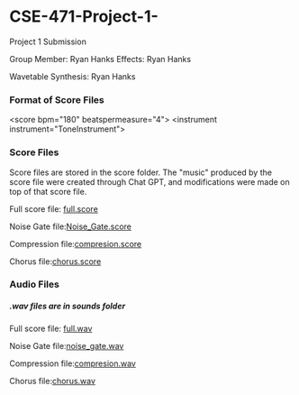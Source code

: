 # CSE-471-Project-1-
Project 1 Submission 

Group Member: Ryan Hanks
Effects: Ryan Hanks

Wavetable Synthesis: Ryan Hanks

### Format of Score Files
\<score bpm="180" beatspermeasure="4"> 
	\<instrument instrument="ToneInstrument">


### Score Files
Score files are stored in the score folder.
The "music" produced by the score file were created through Chat GPT, and modifications were made on top of that score file.

Full score file: [full.score](https://github.com/rhanks24/CSE-471-Project-1-/blob/main/scores/full.score)

Noise Gate file:[Noise_Gate.score](https://github.com/rhanks24/CSE-471-Project-1-/blob/main/scores/Noise_Gate.score)

Compression file:[compresion.score](https://github.com/rhanks24/CSE-471-Project-1-/blob/main/scores/compresion.score)

Chorus file:[chorus.score](https://github.com/rhanks24/CSE-471-Project-1-/blob/main/scores/chorus.score)

### Audio Files
##### .wav files are in sounds folder

Full score file: [full.wav]()

Noise Gate file:[noise_gate.wav](https://github.com/rhanks24/CSE-471-Project-1-/blob/main/sound/noise_gate.wav)

Compression file:[compresion.wav](https://github.com/rhanks24/CSE-471-Project-1-/blob/main/sound/compression.wav)

Chorus file:[chorus.wav](https://github.com/rhanks24/CSE-471-Project-1-/blob/main/sound/chorus.wav)
